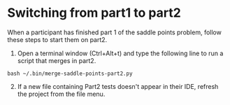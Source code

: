 # Switching from part1 to part2

When a participant has finished part 1 of the saddle points problem, follow
these steps to start them on part2.

1. Open a terminal window (Ctrl+Alt+t) and type the following line to run a
script that merges in part2.

```
bash ~/.bin/merge-saddle-points-part2.py
```

2. If a new file containing Part2 tests doesn't appear in their IDE, refresh the
project from the file menu.
